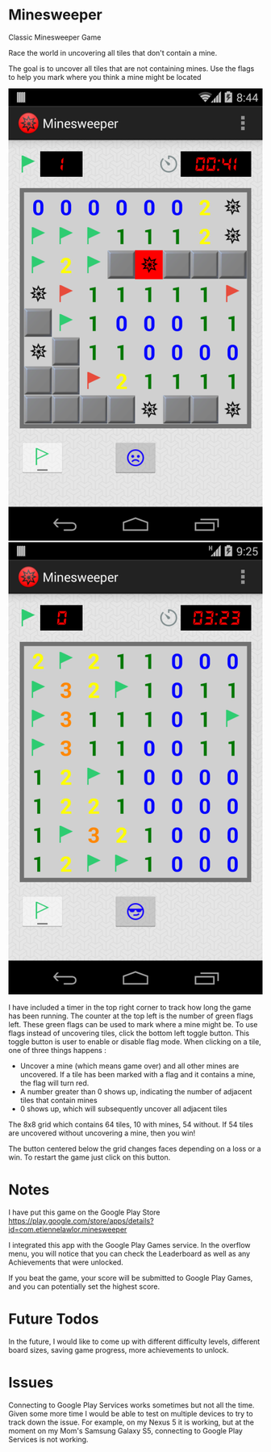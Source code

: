Minesweeper
===========

Classic Minesweeper Game

Race the world in uncovering all tiles that don't contain a mine.

The goal is to uncover all tiles that are not containing mines. Use 
the flags to help you mark where you think a mine might be located

<img src="images/minesweeper_loss.png">

<img src="images/minesweeper_win.png">

I have included a timer in the top right corner to track how long the game has been running.  The counter at the top left is the number of green flags left.  These green flags can be used to mark where a mine might be.  To use flags instead of uncovering tiles, click the bottom left toggle button.  This toggle button is user to enable or disable flag mode.  When clicking on a tile, one of three things happens :
  
- Uncover a mine (which means game over) and all other mines are uncovered.  If a tile has been marked with a flag and it contains a mine, the flag will turn red.
- A number greater than 0 shows up, indicating the number of adjacent tiles that contain mines
- 0 shows up, which will subsequently uncover all adjacent tiles

The 8x8 grid which contains 64 tiles, 10 with mines, 54 without.  If 54 tiles are uncovered without uncovering a mine, then you win!

The button centered below the grid changes faces depending on a loss or a win.  To restart the game just click on this button.

Notes
=====
I have put this game on the Google Play Store
https://play.google.com/store/apps/details?id=com.etiennelawlor.minesweeper

I integrated this app with the Google Play Games service.  In the overflow menu, you will notice that you can check the Leaderboard as well as any Achievements that were unlocked.

If you beat the game, your score will be submitted to Google Play Games, and you can potentially set the highest score.

Future Todos
============
In the future, I would like to come up with different difficulty levels, different board sizes, saving game progress, more achievements to unlock.

Issues
======
Connecting to Google Play Services works sometimes but not all the time.  Given some more time I would be able to test on multiple devices to try to track down the issue.  For example, on my Nexus 5 it is working, but at the moment on my Mom's Samsung Galaxy S5, connecting to Google Play Services is not working.
